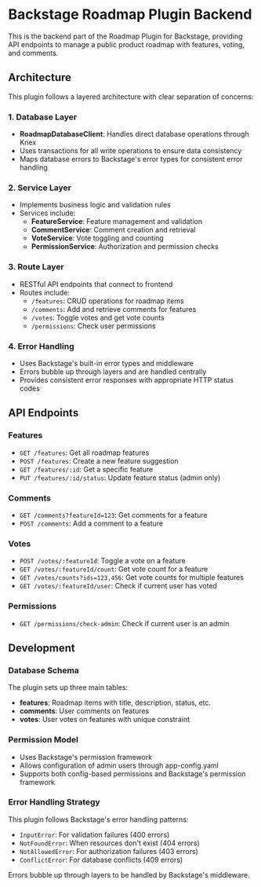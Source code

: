 # Backstage Roadmap Plugin Backend

This is the backend part of the Roadmap Plugin for Backstage, providing API endpoints to manage a public product roadmap with features, voting, and comments.

## Architecture

This plugin follows a layered architecture with clear separation of concerns:

### 1. Database Layer

- **RoadmapDatabaseClient**: Handles direct database operations through Knex
- Uses transactions for all write operations to ensure data consistency
- Maps database errors to Backstage's error types for consistent error handling

### 2. Service Layer

- Implements business logic and validation rules
- Services include:
  - **FeatureService**: Feature management and validation
  - **CommentService**: Comment creation and retrieval
  - **VoteService**: Vote toggling and counting
  - **PermissionService**: Authorization and permission checks

### 3. Route Layer

- RESTful API endpoints that connect to frontend
- Routes include:
  - `/features`: CRUD operations for roadmap items
  - `/comments`: Add and retrieve comments for features
  - `/votes`: Toggle votes and get vote counts
  - `/permissions`: Check user permissions

### 4. Error Handling

- Uses Backstage's built-in error types and middleware
- Errors bubble up through layers and are handled centrally
- Provides consistent error responses with appropriate HTTP status codes

## API Endpoints

### Features

- `GET /features`: Get all roadmap features
- `POST /features`: Create a new feature suggestion
- `GET /features/:id`: Get a specific feature
- `PUT /features/:id/status`: Update feature status (admin only)

### Comments

- `GET /comments?featureId=123`: Get comments for a feature
- `POST /comments`: Add a comment to a feature

### Votes

- `POST /votes/:featureId`: Toggle a vote on a feature
- `GET /votes/:featureId/count`: Get vote count for a feature
- `GET /votes/counts?ids=123,456`: Get vote counts for multiple features
- `GET /votes/:featureId/user`: Check if current user has voted

### Permissions

- `GET /permissions/check-admin`: Check if current user is an admin

## Development

### Database Schema

The plugin sets up three main tables:

- **features**: Roadmap items with title, description, status, etc.
- **comments**: User comments on features
- **votes**: User votes on features with unique constraint

### Permission Model

- Uses Backstage's permission framework
- Allows configuration of admin users through app-config.yaml
- Supports both config-based permissions and Backstage's permission framework

### Error Handling Strategy

This plugin follows Backstage's error handling patterns:

- `InputError`: For validation failures (400 errors)
- `NotFoundError`: When resources don't exist (404 errors)
- `NotAllowedError`: For authorization failures (403 errors)
- `ConflictError`: For database conflicts (409 errors)

Errors bubble up through layers to be handled by Backstage's middleware.
